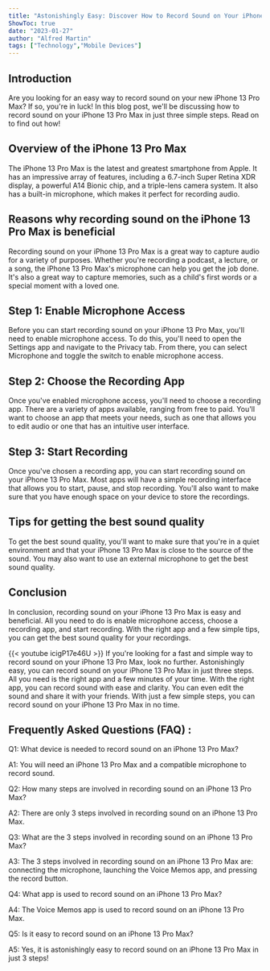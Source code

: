 ```yaml
---
title: "Astonishingly Easy: Discover How to Record Sound on Your iPhone 13 Pro Max in Just 3 Steps!"
ShowToc: true 
date: "2023-01-27"
author: "Alfred Martin" 
tags: ["Technology","Mobile Devices"]
---
```

## Introduction

Are you looking for an easy way to record sound on your new iPhone 13 Pro Max? If so, you're in luck! In this blog post, we'll be discussing how to record sound on your iPhone 13 Pro Max in just three simple steps. Read on to find out how!

## Overview of the iPhone 13 Pro Max

The iPhone 13 Pro Max is the latest and greatest smartphone from Apple. It has an impressive array of features, including a 6.7-inch Super Retina XDR display, a powerful A14 Bionic chip, and a triple-lens camera system. It also has a built-in microphone, which makes it perfect for recording audio.

## Reasons why recording sound on the iPhone 13 Pro Max is beneficial

Recording sound on your iPhone 13 Pro Max is a great way to capture audio for a variety of purposes. Whether you're recording a podcast, a lecture, or a song, the iPhone 13 Pro Max's microphone can help you get the job done. It's also a great way to capture memories, such as a child's first words or a special moment with a loved one.

## Step 1: Enable Microphone Access

Before you can start recording sound on your iPhone 13 Pro Max, you'll need to enable microphone access. To do this, you'll need to open the Settings app and navigate to the Privacy tab. From there, you can select Microphone and toggle the switch to enable microphone access.

## Step 2: Choose the Recording App

Once you've enabled microphone access, you'll need to choose a recording app. There are a variety of apps available, ranging from free to paid. You'll want to choose an app that meets your needs, such as one that allows you to edit audio or one that has an intuitive user interface.

## Step 3: Start Recording

Once you've chosen a recording app, you can start recording sound on your iPhone 13 Pro Max. Most apps will have a simple recording interface that allows you to start, pause, and stop recording. You'll also want to make sure that you have enough space on your device to store the recordings.

## Tips for getting the best sound quality

To get the best sound quality, you'll want to make sure that you're in a quiet environment and that your iPhone 13 Pro Max is close to the source of the sound. You may also want to use an external microphone to get the best sound quality.

## Conclusion

In conclusion, recording sound on your iPhone 13 Pro Max is easy and beneficial. All you need to do is enable microphone access, choose a recording app, and start recording. With the right app and a few simple tips, you can get the best sound quality for your recordings.

{{< youtube icigP17e46U >}} 
If you're looking for a fast and simple way to record sound on your iPhone 13 Pro Max, look no further. Astonishingly easy, you can record sound on your iPhone 13 Pro Max in just three steps. All you need is the right app and a few minutes of your time. With the right app, you can record sound with ease and clarity. You can even edit the sound and share it with your friends. With just a few simple steps, you can record sound on your iPhone 13 Pro Max in no time.

## Frequently Asked Questions (FAQ) :
Q1: What device is needed to record sound on an iPhone 13 Pro Max?

A1: You will need an iPhone 13 Pro Max and a compatible microphone to record sound.

Q2: How many steps are involved in recording sound on an iPhone 13 Pro Max?

A2: There are only 3 steps involved in recording sound on an iPhone 13 Pro Max.

Q3: What are the 3 steps involved in recording sound on an iPhone 13 Pro Max?

A3: The 3 steps involved in recording sound on an iPhone 13 Pro Max are: connecting the microphone, launching the Voice Memos app, and pressing the record button. 

Q4: What app is used to record sound on an iPhone 13 Pro Max?

A4: The Voice Memos app is used to record sound on an iPhone 13 Pro Max.

Q5: Is it easy to record sound on an iPhone 13 Pro Max?

A5: Yes, it is astonishingly easy to record sound on an iPhone 13 Pro Max in just 3 steps!


